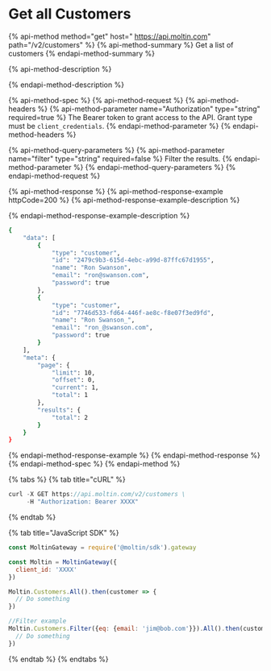 # Get all Customers

{% api-method method="get" host=" https://api.moltin.com" path="/v2/customers" %}
{% api-method-summary %}
Get a list of customers
{% endapi-method-summary %}

{% api-method-description %}

{% endapi-method-description %}

{% api-method-spec %}
{% api-method-request %}
{% api-method-headers %}
{% api-method-parameter name="Authorization" type="string" required=true %}
The Bearer token to grant access to the API.  Grant type must be `client_credentials`.
{% endapi-method-parameter %}
{% endapi-method-headers %}

{% api-method-query-parameters %}
{% api-method-parameter name="filter" type="string" required=false %}
Filter the results.
{% endapi-method-parameter %}
{% endapi-method-query-parameters %}
{% endapi-method-request %}

{% api-method-response %}
{% api-method-response-example httpCode=200 %}
{% api-method-response-example-description %}

{% endapi-method-response-example-description %}

```bash
{
    "data": [
        {
            "type": "customer",
            "id": "2479c9b3-615d-4ebc-a99d-87ffc67d1955",
            "name": "Ron Swanson",
            "email": "ron@swanson.com",
            "password": true
        },
        {
            "type": "customer",
            "id": "7746d533-fd64-446f-ae8c-f8e07f3ed9fd",
            "name": "Ron Swanson_",
            "email": "ron_@swanson.com",
            "password": true
        }
    ],
    "meta": {
        "page": {
            "limit": 10,
            "offset": 0,
            "current": 1,
            "total": 1
        },
        "results": {
            "total": 2
        }
    }
}
```
{% endapi-method-response-example %}
{% endapi-method-response %}
{% endapi-method-spec %}
{% endapi-method %}

{% tabs %}
{% tab title="cURL" %}
```javascript
curl -X GET https://api.moltin.com/v2/customers \
     -H "Authorization: Bearer XXXX"
```
{% endtab %}

{% tab title="JavaScript SDK" %}
```javascript
const MoltinGateway = require('@moltin/sdk').gateway

const Moltin = MoltinGateway({
  client_id: 'XXXX'
})

Moltin.Customers.All().then(customer => {
  // Do something
})

//Filter example
Moltin.Customers.Filter({eq: {email: 'jim@bob.com'}}).All().then(customers => {
  // Do something
})
```
{% endtab %}
{% endtabs %}

